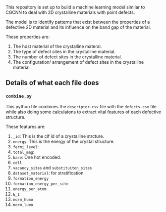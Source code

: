 This repository is set up to build a machine learning model similar to CGCNN to deal with 2D crystalline materials with point defects.

The model is to identify patterns that exist between the properties of a defective 2D material and its influence on the band gap of the material.

These properties are:
1. The host material of the crystalline materal.
2. The type of defect sites in the crystalline material.
2. The number of defect sites in the crystalline material.
3. The configuration/ arrangement of defect sites in the crystalline material.

## Details of what each file does
### `combine.py`
This python file combines the `descriptor.csv` file with the `defects.csv` file while also doing some calculatons to extract vital features of each defective structure. 

These features are:
1. `_id`: This is the cif id of a crystalline strcture.
2. `energy`: This is the energy of the crystal structure.
3. `fermi_level`: 
4. `total_mag`:
5. `base`: One hot encoded.
6. `cell`
7. `vacancy_sites` and `substituiton_sites`
8. `dataset_material`: for stratification
9. `formation_energy`
10. `formation_energy_per_site`
11. `energy_per_atom`
12. `E_1`
13. `norm_homo`
14. `norm_lumo`
